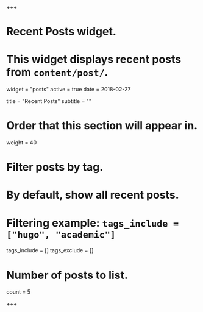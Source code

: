 +++
# Recent Posts widget.
# This widget displays recent posts from `content/post/`.
widget = "posts"
active = true
date = 2018-02-27

title = "Recent Posts"
subtitle = ""

# Order that this section will appear in.
weight = 40

# Filter posts by tag.
#  By default, show all recent posts.
#  Filtering example: `tags_include = ["hugo", "academic"]`
tags_include = []
tags_exclude = []

# Number of posts to list.
count = 5

+++

